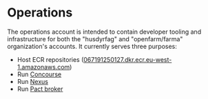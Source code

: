 # Operations

The operations account is intended to contain developer tooling and
infrastructure for both the "husdyrfag" and "openfarm/farma" organization's
accounts. It currently serves three purposes:

* Host ECR repositories ([067191250127.dkr.ecr.eu-west-1.amazonaws.com](067191250127.dkr.ecr.eu-west-1.amazonaws.com))
* Run [Concourse](./concourse/)
* Run [Nexus](./nexus/)
* Run [Pact broker](./pact-broker/)
